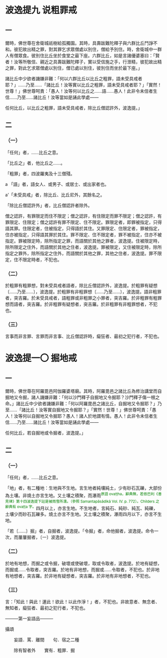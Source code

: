 # 波逸提九 说粗罪戒

## 一

爾時，佛世尊在舍衛城祇樹給孤獨園。其時，具壽跋難陀釋子與六群比丘鬥諍不和。彼犯故出精之罪，對其罪乞求眾僧處以別住，僧給予別住。時，舍衛城中一群人有僧眾食。彼別住比丘坐於食堂之最下座。六群比丘，如是言諸優婆塞曰：「賢者！汝等所敬信、親近之具壽跋難陀釋子，實以受信施之手，行泄精，彼犯故出精之罪，對此乞求眾僧處以別住，僧已處以別住，彼別住而坐於最下座。」

諸比丘中少欲者譏嫌非難：「何以六群比丘以比丘之粗罪，語未受具戒者耶？」……乃至……「諸比丘！汝等實以比丘之粗罪，語未受具戒者耶？」「實然！世尊！」佛世尊呵責：「愚人！汝等何以比丘之……語……愚人！此非令未信者生信……乃至……諸比丘！汝等當如是誦此學處——

任何比丘，以比丘之粗罪，語未受具戒者，除比丘僧認許外，波逸提。」

## 二

### （一）

「任何」者，……比丘之意。

「比丘之」者，他比丘之……。

「粗罪」者，四波羅夷及十三僧殘。

a 「語」者，語女人、或男子、或居士、或出家者也。

a'「未受具戒」者，除比丘、比丘尼外，其餘名之。

「除比丘僧認許外」者，比丘僧認許者除外。

僧之認許，有罪限定而住不限定；僧之認許，有住限定而罪不限定；僧之認許，有罪限定、住限定；僧之認許有罪不限定、住不限定。罪限定者，即罪被指定，只得語其罪。住限定者，住被指定，只得語於其住。又罪限定、住限定者，罪被指定，住亦被指定，只得語其罪於其住。罪不限定、住不限定者，罪不被指定，住亦不被指定。罪被限定時，除所指定之罪，而語關於其他之罪者，波逸提。住被限定時，除所限定之住外，而語關於其他之住者，波逸提。罪被限定，又住被限定時，除所指定之罪外，除所指定之住外，而語關於其他之罪，其他之住者，波逸提。罪不限定，住不限定時者，不犯也。

### （二）

於粗罪有粗罪想，對未受具戒者語者，除比丘僧認許外，波逸提。於粗罪有疑想〔……乃至……〕，波逸提。於粗罪有非粗罪想〔……乃至……〕，波逸提。語非粗罪者，突吉羅。於未受具戒者，語粗罪或非粗罪之小罪者，突吉羅。於非粗罪有粗罪想而語者，突吉羅。於非粗罪有疑想者，突吉羅。於非粗罪有非粗罪想者，不犯也。

### （三）

言事而非言罪、言罪而非言事、比丘僧認許時，癡狂者、最初之犯行者，不犯也。

# 波逸提一〇 掘地戒

## 一

爾時，佛世尊在阿羅毘邑阿伽羅婆塔廟。其時，阿羅毘邑之諸比丘為修治講堂而自掘地又令掘，諸人譏嫌非難：「何以沙門釋子自掘地又令掘耶？沙門釋子傷一根之命。」諸比丘中少欲者譏嫌非難：「何以阿羅毘邑之諸比丘，自掘地又令掘耶？」乃至……「諸比丘！汝等實自掘地又令掘耶？」「實然！世尊！」佛世尊呵責：「愚人！汝等何以自掘地又令掘耶？愚人！諸人於地謂有情。愚人！此非令未信者生信……乃至……諸比丘！汝等當如是誦此學處——

任何比丘，若自掘地或令掘者，波逸提。」

## 二

### （一）

「任何」者，……比丘之意。

「地」者，有二種地：生地與不生地。言生地者純壤純土，少有砂石瓦礫，大部份為土壤。非燒土亦言生地。又土壤之積聚，而瀑雨<sup><font color="green">原語 ovaṭṭha，辭典無，若依巴利《善見律》第十四波逸提下註是被雨雪所濡。（參照 Samantapāsādikā Vol. IV. p. 772）。Childers 之辭典有 ovaṭṭa 字。</font></sup>四月以上，亦言生地。不生地者，言純石、純砂、純瓦、純礫，土壤少而砂石瓦礫多。燒土亦言不生地。又土壤之積聚，瀑雨四月以下，亦言不生地。

「若〔……〕掘」者，自掘者，波逸提。「令掘」者，命他掘者，波逸提。命令一次，而屢屢掘者，〔一〕波逸提。

### （二）

於地有地想，而掘之或令掘，破壞或使破壞，取或令取者，波逸提。於地有疑想，而掘或……令取者，突吉羅。於地有非地想，而掘或……令取者，不犯也。於非地有地想者，突吉羅。於非地有疑想者，突吉羅。於非地有非地想者，不犯也。

### （三）

言：「知此！與此！運此！欲此！以此作淨！」者，不犯也。非故意者、無念者、無知者，癡狂者、最初之犯行者，不犯也。

———第一妄語品———

攝頌

&emsp;&emsp;妄語．罵．離間&emsp;&emsp;句．宿之二種

&emsp;&emsp;除有智者外&emsp;&emsp;實有．粗罪．掘